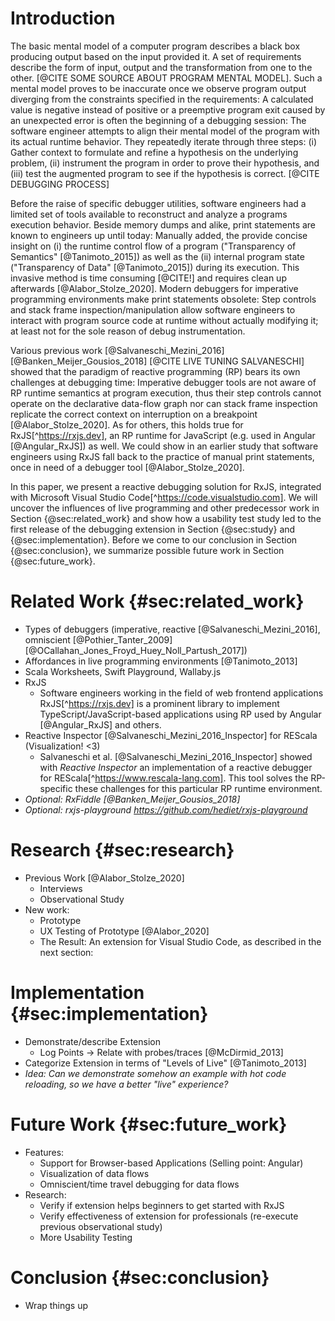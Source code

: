 # Introduction

The basic mental model of a computer program describes a black box producing output based on the input provided it. A set of requirements describe the form of input, output and the transformation from one to the other. [@CITE SOME SOURCE ABOUT PROGRAM MENTAL MODEL]. Such a mental model proves to be inaccurate once we observe program output diverging from the constraints specified in the requirements: A calculated value is negative instead of positive or a preemptive program exit caused by an unexpected error is often the beginning of a debugging session: The software engineer attempts to align their mental model of the program with its actual runtime behavior. They repeatedly iterate through three steps: (i) Gather context to formulate and refine a hypothesis on the underlying problem, (ii) instrument the program in order to prove their hypothesis, and (iii) test the augmented program to see if the hypothesis is correct. [@CITE DEBUGGING PROCESS]

Before the raise of specific debugger utilities, software engineers had a limited set of tools available to reconstruct and analyze a programs execution behavior. Beside memory dumps and alike, print statements are known to engineers up until today: Manually added, the provide concise insight on (i) the runtime control flow of a program ("Transparency of Semantics" [@Tanimoto_2015]) as well as the (ii) internal program state ("Transparency of Data" [@Tanimoto_2015]) during its execution. This invasive method is time consuming [@CITE!] and requires clean up afterwards [@Alabor_Stolze_2020]. Modern debuggers for imperative programming environments make print statements obsolete: Step controls and stack frame inspection/manipulation allow software engineers to interact with program source code at runtime without actually modifying it; at least not for the sole reason of debug instrumentation.

Various previous work [@Salvaneschi_Mezini_2016] [@Banken_Meijer_Gousios_2018] [@CITE LIVE TUNING SALVANESCHI] showed that the paradigm of reactive programming (RP) bears its own challenges at debugging time: Imperative debugger tools are not aware of RP runtime semantics at program execution, thus their step controls cannot operate on the declarative data-flow graph nor can stack frame inspection replicate the correct context on interruption on a breakpoint [@Alabor_Stolze_2020]. As for others, this holds true for RxJS[^https://rxjs.dev], an RP runtime for JavaScript (e.g. used in Angular [@Angular_RxJS]) as well. We could show in an earlier study that software engineers using RxJS fall back to the practice of manual print statements, once in need of a debugger tool [@Alabor_Stolze_2020].

In this paper, we present a reactive debugging solution for RxJS, integrated with Microsoft Visual Studio Code[^https://code.visualstudio.com]. We will uncover the influences of live programming and other predecessor work in Section {@sec:related_work} and show how a usability test study led to the first release of the debugging extension in Section {@sec:study} and {@sec:implementation}. Before we come to our conclusion in Section {@sec:conclusion}, we summarize possible future work in Section {@sec:future_work}.


# Related Work {#sec:related_work}

- Types of debuggers (imperative, reactive [@Salvaneschi_Mezini_2016], omniscient [@Pothier_Tanter_2009] [@OCallahan_Jones_Froyd_Huey_Noll_Partush_2017])
- Affordances in live programming environments [@Tanimoto_2013]
- Scala Worksheets, Swift Playground, Wallaby.js
- RxJS
	- Software engineers working in the field of web frontend applications RxJS[^https://rxjs.dev] is a prominent library to implement TypeScript/JavaScript-based applications using RP used by Angular [@Angular_RxJS] and others. 
- Reactive Inspector [@Salvaneschi_Mezini_2016_Inspector] for REScala (Visualization! <3)
	-  Salvaneschi et al. [@Salvaneschi_Mezini_2016_Inspector] showed with *Reactive Inspector* an implementation of a reactive debugger for REScala[^https://www.rescala-lang.com]. This tool solves the RP-specific these challenges for this particular RP runtime environment.
- *Optional: RxFiddle [@Banken_Meijer_Gousios_2018]*
- *Optional: rxjs-playground https://github.com/hediet/rxjs-playground*

# Research {#sec:research}

- Previous Work [@Alabor_Stolze_2020]
  - Interviews
  - Observational Study
- New work:
	- Prototype
	- UX Testing of Prototype [@Alabor_2020]
	- The Result: An extension for Visual Studio Code, as described in the next section:

# Implementation {#sec:implementation}

- Demonstrate/describe Extension
  - Log Points -> Relate with probes/traces [@McDirmid_2013]
- Categorize Extension in terms of "Levels of Live" [@Tanimoto_2013]
- *Idea: Can we demonstrate somehow an example with hot code reloading, so we have a better "live" experience?*

# Future Work {#sec:future_work}

- Features:
	- Support for Browser-based Applications (Selling point: Angular)
	- Visualization of data flows
	- Omniscient/time travel debugging for data flows
- Research:
	- Verify if extension helps beginners to get started with RxJS
	- Verify effectiveness of extension for professionals (re-execute previous observational study)
  - More Usability Testing

# Conclusion {#sec:conclusion}

- Wrap things up

